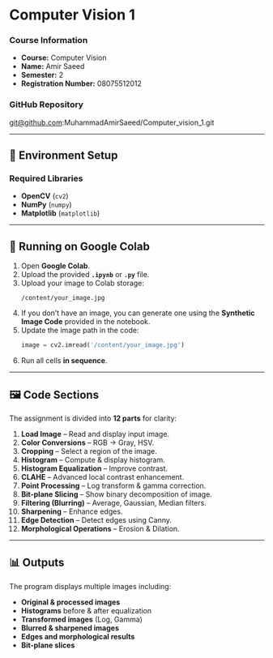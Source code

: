 # **Computer Vision 1**

### **Course Information**
- **Course:** Computer Vision  
- **Name:** Amir Saeed  
- **Semester:** 2  
- **Registration Number:** 08075512012  

### **GitHub Repository**
git@github.com:MuhammadAmirSaeed/Computer_vision_1.git

---

## 📌 **Environment Setup**

### **Required Libraries**
- **OpenCV** (`cv2`)  
- **NumPy** (`numpy`)  
- **Matplotlib** (`matplotlib`)

---

## 🚀 **Running on Google Colab**

1. Open **Google Colab**.  
2. Upload the provided **`.ipynb`** or **`.py`** file.  
3. Upload your image to Colab storage:
   ```
   /content/your_image.jpg
   ```
4. If you don’t have an image, you can generate one using the **Synthetic Image Code** provided in the notebook.  
5. Update the image path in the code:
   ```python
   image = cv2.imread('/content/your_image.jpg')
   ```
6. Run all cells **in sequence**.

---

## 🖼️ **Code Sections**

The assignment is divided into **12 parts** for clarity:

1. **Load Image** – Read and display input image.  
2. **Color Conversions** – RGB → Gray, HSV.  
3. **Cropping** – Select a region of the image.  
4. **Histogram** – Compute & display histogram.  
5. **Histogram Equalization** – Improve contrast.  
6. **CLAHE** – Advanced local contrast enhancement.  
7. **Point Processing** – Log transform & gamma correction.  
8. **Bit-plane Slicing** – Show binary decomposition of image.  
9. **Filtering (Blurring)** – Average, Gaussian, Median filters.  
10. **Sharpening** – Enhance edges.  
11. **Edge Detection** – Detect edges using Canny.  
12. **Morphological Operations** – Erosion & Dilation.

---

## 📊 **Outputs**

The program displays multiple images including:

- **Original & processed images**  
- **Histograms** before & after equalization  
- **Transformed images** (Log, Gamma)  
- **Blurred & sharpened images**  
- **Edges and morphological results**  
- **Bit-plane slices**

